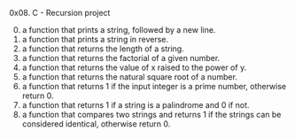 0x08. C - Recursion project

0. a function that prints a string, followed by a new line.
1. a function that prints a string in reverse.
2. a function that returns the length of a string.
3. a function that returns the factorial of a given number.
4. a function that returns the value of x raised to the power of y.
5. a function that returns the natural square root of a number.
6. a function that returns 1 if the input integer is a prime number, otherwise return 0.
7.  a function that returns 1 if a string is a palindrome and 0 if not.
8.  a function that compares two strings and returns 1 if the strings can be considered identical, otherwise return 0.
